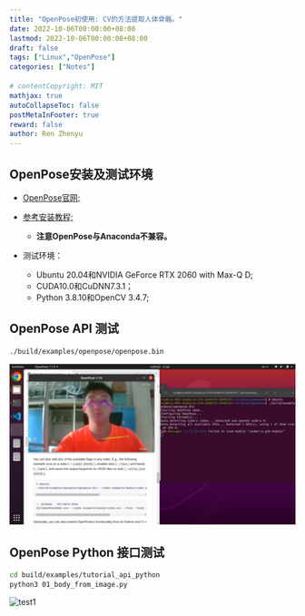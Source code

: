 ```yaml
---
title: "OpenPose初使用: CV的方法提取人体骨骼。"
date: 2022-10-06T00:00:00+08:00
lastmod: 2022-10-06T00:00:00+08:00
draft: false
tags: ["Linux","OpenPose"]
categories: ["Notes"]

# contentCopyright: MIT
mathjax: true
autoCollapseToc: false
postMetaInFooter: true
reward: false
author: Ren Zhenyu
---
```


## OpenPose安装及测试环境

+ [OpenPose官网;](https://github.com/CMU-Perceptual-Computing-Lab/openpose)

+ [参考安装教程;](https://yuanze.wang/posts/openpose-on-ubuntu/)
    + **注意OpenPose与Anaconda不兼容。**
+ 测试环境：
    + Ubuntu 20.04和NVIDIA GeForce RTX 2060 with Max-Q D;
    + CUDA10.0和CuDNN7.3.1；
    + Python 3.8.10和OpenCV 3.4.7;

## OpenPose API 测试

```bash
./build/examples/openpose/openpose.bin
```

![test1](../../openpose.assets/test1.png)

## OpenPose Python 接口测试

```bash
cd build/examples/tutorial_api_python
python3 01_body_from_image.py
```

![test1](../../openpose.assets/test2.png)
